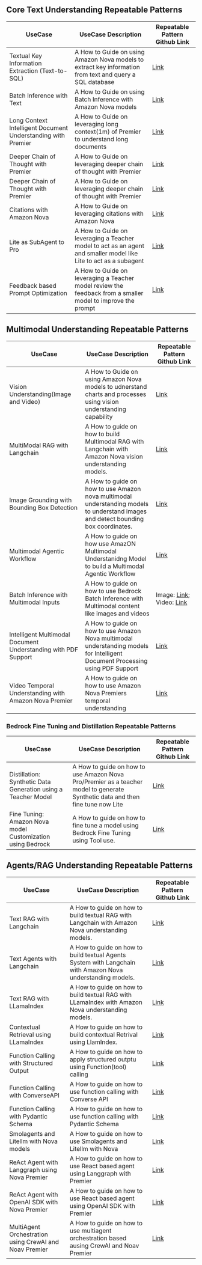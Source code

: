 ## Core Text Understanding Repeatable Patterns

| UseCase                                                      | UseCase Description                                                                                              | Repeatable Pattern Github Link                                                                                                                                    |
| ------------------------------------------------------------ | ---------------------------------------------------------------------------------------------------------------- | ----------------------------------------------------------------------------------------------------------------------------------------------------------------- |
| Textual Key Information Extraction (Text-to-SQL)             | A How to Guide on using Amazon Nova models to extract key information from text and query a SQL database         | [Link](https://github.com/aws-samples/amazon-nova-samples/tree/main/multimodal-understanding/repeatable-patterns/02-key-info-extraction-to-sql)                   |
| Batch Inference with Text                                    | A How to Guide on using Batch Inference with Amazon Nova models                                                  | [Link](https://github.com/aws-samples/amazon-nova-samples/tree/main/multimodal-understanding/repeatable-patterns/14-batch-inference/text)                         |
| Long Context Intelligent Document Understanding with Premier | A How to Guide on leveraging long context(1m) of Premier to understand long documents                            | [Link](https://github.com/aws-samples/amazon-nova-samples/tree/main/multimodal-understanding/repeatable-patterns/14-document-longcontext-idp)                     |
| Deeper Chain of Thought with Premier                         | A How to Guide on leveraging deeper chain of thought with Premier                                                | [Link](https://github.com/aws-samples/amazon-nova-samples/blob/main/multimodal-understanding/repeatable-patterns/17-chain-of-thought/text/chain-of-thought.ipynb) |
| Deeper Chain of Thought with Premier                         | A How to Guide on leveraging deeper chain of thought with Premier                                                | [Link](https://github.com/aws-samples/amazon-nova-samples/blob/main/multimodal-understanding/repeatable-patterns/17-chain-of-thought/text/chain-of-thought.ipynb) |
| Citations with Amazon Nova                                   | A How to Guide on leveraging citations with Amazon Nova                                                          | [Link](https://github.com/aws-samples/amazon-nova-samples/tree/main/multimodal-understanding/repeatable-patterns/26-nova-citations)                               |
| Lite as SubAgent to Pro                                      | A How to Guide on leveraging a Teacher model to act as an agent and smaller model like Lite to act as a subagent | [Link](https://github.com/aws-samples/amazon-nova-samples/tree/main/multimodal-understanding/repeatable-patterns/08-lite-as-subagent-to-pro)                      |
| Feedback based Prompt Optimization                           | A How to Guide on leveraging a Teacher model review the feedback from a smaller model to improve the prompt      | [Link](https://github.com/aws-samples/amazon-nova-samples/tree/main/multimodal-understanding/repeatable-patterns/18-feedback-based-prompt-optimization)           |

## Multimodal Understanding Repeatable Patterns

| UseCase                                                        | UseCase Description                                                                                                                | Repeatable Pattern Github Link                                                                                                                                                                                                                                                                       |
| -------------------------------------------------------------- | ---------------------------------------------------------------------------------------------------------------------------------- | ---------------------------------------------------------------------------------------------------------------------------------------------------------------------------------------------------------------------------------------------------------------------------------------------------- |
| Vision Understanding(Image and Video)                          | A How to Guide on using Amazon Nova models to udnerstand charts and processes using vision understanding capability                | [Link](https://github.com/aws-samples/amazon-nova-samples/tree/main/multimodal-understanding/repeatable-patterns/01-charts-and-process-understanding)                                                                                                                                                |
| MultiModal RAG with Langchain                                  | A How to guide on how to build Multimodal RAG with Langchain with Amazon Nova vision understanding models.                         | [Link](https://github.com/aws-samples/amazon-nova-samples/tree/main/multimodal-understanding/repeatable-patterns/10-multimodal-rag-with-langchain)                                                                                                                                                   |
| Image Grounding with Bounding Box Detection                    | A How to guide on how to use Amazon nova multimodal understanding models to understand images and detect bounding box coordinates. | [Link](https://github.com/aws-samples/amazon-nova-samples/tree/main/multimodal-understanding/repeatable-patterns/13-image-grounding)                                                                                                                                                                 |
| Multimodal Agentic Workflow                                    | A How to guide on how use AmazON Multimodal Understanidng Model to build a Multimodal Agentic Workflow                             | [Link](https://github.com/aws-samples/amazon-nova-samples/tree/main/multimodal-understanding/repeatable-patterns/16-multimodal-agentic-workflow)                                                                                                                                                     |
| Batch Inference with Multimodal Inputs                         | A How to guide on how to use Bedrock Batch Inference with Multimodal content like images and videos                                | Image: [Link](https://github.com/aws-samples/amazon-nova-samples/tree/main/multimodal-understanding/repeatable-patterns/14-batch-inference/image); Video: [Link](https://github.com/aws-samples/amazon-nova-samples/tree/main/multimodal-understanding/repeatable-patterns/14-batch-inference/video) |
| Intelligent Multimodal Document Understanding with PDF Support | A How to guide on how to use Amazon Nova multimodal understanding models for Intelligent Document Processing using PDF Support     | [Link](https://github.com/aws-samples/amazon-nova-samples/tree/main/multimodal-understanding/repeatable-patterns/14-document-understanding-idp)                                                                                                                                                      |
| Video Temporal Understanding with Amazon Nova Premier          | A How to guide on how to use Amazon Nova Premiers temporal understanding                                                           | [Link](https://github.com/aws-samples/amazon-nova-samples/tree/main/multimodal-understanding/repeatable-patterns/25-temporal-reasoning-premier)                                                                                                                                                      |

### Bedrock Fine Tuning and Distillation Repeatable Patterns

| UseCase                                                       | UseCase Description                                                                                                            | Repeatable Pattern Github Link                                                                                                                             |
| ------------------------------------------------------------- | ------------------------------------------------------------------------------------------------------------------------------ | ---------------------------------------------------------------------------------------------------------------------------------------------------------- |
| Distillation: Synthetic Data Generation using a Teacher Model | A How to guide on how to use Amazon Nova Pro/Premier as a teacher model to generate Synthetic data and then fine tune now Lite | [Link](https://github.com/aws-samples/amazon-nova-samples/tree/main/multimodal-understanding/repeatable-patterns/03-synthetic-data-knowledge-distillation) |
| Fine Tuning: Amazon Nova model Customization using Bedrock    | A How to guide on how to fine tune a model using Bedrock Fine Tuning using Tool use.                                           | [Link](https://github.com/aws-samples/amazon-nova-samples/tree/main/multimodal-understanding/repeatable-patterns/15-finetuning-with-bedrock)               |

## Agents/RAG Understanding Repeatable Patterns

| UseCase                                                | UseCase Description                                                                                        | Repeatable Pattern Github Link                                                                                                                                      |
| ------------------------------------------------------ | ---------------------------------------------------------------------------------------------------------- | ------------------------------------------------------------------------------------------------------------------------------------------------------------------- |
| Text RAG with Langchain                                | A How to guide on how to build textual RAG with Langchain with Amazon Nova understanding models.           | [Link](https://github.com/aws-samples/amazon-nova-samples/tree/main/multimodal-understanding/repeatable-patterns/04-text-rag-with-langchain)                        |
| Text Agents with Langchain                             | A How to guide on how to build textual Agents System with Langchain with Amazon Nova understanding models. | [Link](https://github.com/aws-samples/amazon-nova-samples/tree/main/multimodal-understanding/repeatable-patterns/05-agents-with-langchain)                          |
| Text RAG with LLamaIndex                               | A How to guide on how to build textual RAG with LLamaIndex with Amazon Nova understanding models.          | [Link](https://github.com/aws-samples/amazon-nova-samples/tree/main/multimodal-understanding/repeatable-patterns/06-text-rag-with-llama-index)                      |
| Contextual Retrieval using LLamaIndex                  | A How to guide on how to build contextual Retrival using LlamIndex.                                        | [Link](https://github.com/aws-samples/amazon-nova-samples/tree/main/multimodal-understanding/repeatable-patterns/09-contextual-retrieval-with-llama-index)          |
| Function Calling with Structured Output                | A How to guide on how to apply structured outptu using Function(tool) calling                              | [Link](https://github.com/aws-samples/amazon-nova-samples/tree/main/multimodal-understanding/repeatable-patterns/07-function-call-with-structured-json)             |
| Function Calling with ConverseAPI                      | A How to guide on how to use function calling with Converse API                                            | [Link](https://github.com/aws-samples/amazon-nova-samples/tree/main/multimodal-understanding/repeatable-patterns/10-tool-calling-with-converse)                     |
| Function Calling with Pydantic Schema                  | A How to guide on how to use function calling with Pydantic Schema                                         | [Link](https://github.com/aws-samples/amazon-nova-samples/tree/main/multimodal-understanding/repeatable-patterns/11-pydantic-tool-calling)                          |
| Smolagents and Litellm with Nova models                | A How to guide on how to use Smolagents and Litellm with Nova                                              | [Link](https://github.com/aws-samples/amazon-nova-samples/tree/main/multimodal-understanding/repeatable-patterns/12-smolagents-and-litellm)                         |
| ReAct Agent with Langgraph using Nova Premier          | A How to guide on how to use React based agent using Langgraph with Premier                                | [Link](https://github.com/aws-samples/amazon-nova-samples/tree/main/multimodal-understanding/repeatable-patterns/19-react-agent-with-langgraph-and-premier)         |
| ReAct Agent with OpenAI SDK with Nova Premier          | A How to guide on how to use React based agent using OpenAI SDK with Premier                               | [Link](https://github.com/aws-samples/amazon-nova-samples/tree/main/multimodal-understanding/repeatable-patterns/20-react-agent-with-openapi-agent-sdk-and-premier) |
| MultiAgent Orchestration using CrewAI and Noav Premier | A How to guide on how to use multiagent orchestration based ausing CrewAI and Noav Premier                 | [Link](https://github.com/aws-samples/amazon-nova-samples/tree/main/multimodal-understanding/repeatable-patterns/21-multi-agent-with-crewai-and-premier)            |
